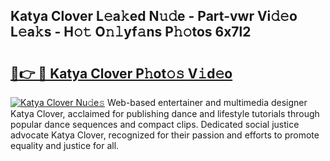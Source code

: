 ## Katya Clover L𝚎a𝚔ed N𝚞𝚍e - Part-vwr Vi𝚍𝚎o L𝚎a𝚔s - H𝚘𝚝 O𝚗𝚕yf𝚊ns P𝚑𝚘tos 6x7l2

# <h2><a href="http://kfeajz.oniu.top/?m=Katya+Clover">🔗👉 🔴 Katya Clover P𝚑ot𝚘𝚜 V𝚒d𝚎o</a></h2>

[![Katya Clover Nu𝚍e𝚜](https://i.imgur.com/0qMVB7G.gif)](http://kfeajz.oniu.top/?m=Katya+Clover)
Web-based entertainer and multimedia designer Katya Clover, acclaimed for publishing dance and lifestyle tutorials through popular dance sequences and compact clips. Dedicated social justice advocate Katya Clover, recognized for their passion and efforts to promote equality and justice for all.  
